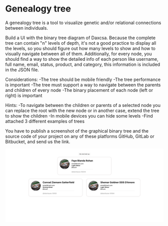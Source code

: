 # Genealogy tree

A genealogy tree is a tool to visualize genetic and/or relational connections between individuals. 

Build a UI with the binary tree diagram of Daxcsa. Because the complete tree can contain "n" levels of depth, it's not a good practice to display all the levels, so you should figure out how many levels to show and how to visually navigate between all of them. Additionally, for every node, you should find a way to show the detailed info of each person like username, full name, email, status, product, and category, this information is included in the JSON file. 

Considerations:
-The tree should be mobile friendly
-The tree performance is important
-The tree must support a way to navigate between the parents and children of every node
-The binary placement of each node (left or right) is important

Hints:
-To navigate between the children or parents of a selected node you can replace the root with the new node or in another case, extend the tree to show the children
-In mobile devices you can hide some levels
-Find attached 3 different examples of trees


You have to publish a screenshot of the graphical binary tree and the source code of your project on any of these platforms GitHub, GitLab or Bitbucket, and send us the link.

![Alt text](./public/screenshot.png?raw=true "Screenshot")
